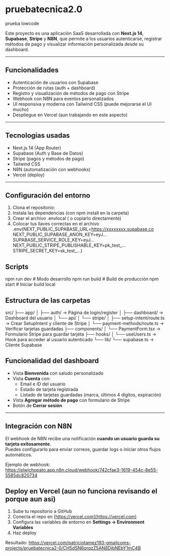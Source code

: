 # pruebatecnica2.0
prueba lowcode

Este proyecto es una aplicación SaaS desarrollada con **Next.js 14**, **Supabase**, **Stripe** y **N8N**, que permite a los usuarios autenticarse, registrar métodos de pago y visualizar información personalizada desde su dashboard.

---

## Funcionalidades

- Autenticación de usuarios con Supabase
- Protección de rutas (auth + dashboard)
- Registro y visualización de métodos de pago con Stripe
- Webhook con N8N para eventos personalizados
- UI responsiva y moderna con Tailwind CSS (puede mejorarse el UI mucho)
- Despliegue en Vercel (aun trabajando en este aspecto)

---

## Tecnologías usadas

- Next.js 14 (App Router)
- Supabase (Auth y Base de Datos)
- Stripe (pagos y métodos de pago)
- Tailwind CSS
- N8N (automatización con webhooks)
- Vercel (deploy)

---

## Configuración del entorno

1. Clona el repositorio:
2. Instala las dependencias (con npm install en la carpeta)
3. Crear el archivo .envlocal ( o copiarlo directamente)
4. Colocar tus llaves correctas en el archivo .env(NEXT_PUBLIC_SUPABASE_URL=https://xxxxxxxx.supabase.co
NEXT_PUBLIC_SUPABASE_ANON_KEY=eyJ...
SUPABASE_SERVICE_ROLE_KEY=eyJ...
NEXT_PUBLIC_STRIPE_PUBLISHABLE_KEY=pk_test_...
STRIPE_SECRET_KEY=sk_test_...)


## Scripts 
npm run dev # Modo desarrollo
npm run build # Build de producción
npm start # Iniciar build local

## Estructura de las carpetas

src/
├── app/
│ ├── auth/ → Página de login/register
│ ├── dashboard/ → Dashboard del usuario
│ └── api/
│ └── stripe/
│ ├── setup-intent/route.ts → Crear SetupIntent y cliente de Stripe
│ └── payment-methods/route.ts → Verificar tarjetas guardadas
├── components/
│ └── PaymentForm.tsx → Formulario Stripe para guardar tarjeta
├── hooks/
│ └── useUsers.ts → Hook para acceder al usuario autenticado
└── lib/
└── supabase.ts → Cliente Supabase

## Funcionalidad del dashboard

- Vista **Bienvenida** con saludo personalizado
- Vista **Cuenta** con:
  - Email e ID del usuario
  - Estado de tarjeta registrada
  - Listado de tarjetas guardadas (marca, últimos 4 dígitos, expiración)
- Vista **Agregar método de pago** con formulario de Stripe
- Botón de **Cerrar sesión**

---

## Integración con N8N

El webhook de N8N recibe una notificación **cuando un usuario guarda su tarjeta exitosamente**.  
Puedes configurarlo para enviar correos, guardar logs o iniciar otros flujos automáticos.

Ejemplo de webhook: https://elwichopato.app.n8n.cloud/webhook/742cfae3-1619-454c-8e55-5585dc820734

## Deploy en Vercel (aun no funciona revisando el porque aun asi)

1. Sube tu repositorio a GitHub
2. Conecta el repo en [https://vercel.com](https://vercel.com)
3. Configura las variables de entorno en **Settings → Environment Variables**
4. Haz deploy

Resultado: https://vercel.com/patriciotamez193-gmailcoms-projects/pruebatecnica2-0/CH5dSN6qrqzZ5AN8DjbNEbY1mC4B





